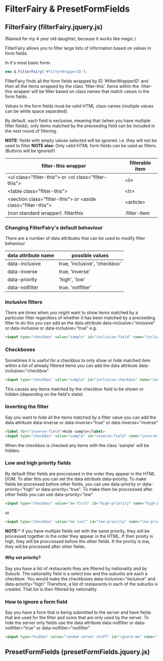 # FilterFairy & PresetFormFields

## FilterFairy (filterFairy.jquery.js)

(Named for my 4 year old daughter, because it works like magic.)

FilterFairy allows you to filter large lists of information based on values in form fields.

In it's most basic form:

``` javascript
new $.FilterFairy('#filterWrapperID');
```

FilterFairy finds all the form fields wrapped by ID '#filterWrapperID' and then all the items wrapped by the class 'filter-this'. Items within the .filter-this wrapper will be filter based on class names that match values in the form fields.

Values in the form fields must be valid HTML class names (multiple values can be white space separated).

By default, each field is exclusive, meaning that (when you have multiple filter fields), only items matched by the preceeding field can be included in the next round of filtering.

**NOTE:** fields with empty values selected will be ignored. i.e. they will not be used to filter
**NOTE also:** Only valid HTML form fields can be used as filters. (Buttons will be ignored!)


|  filter-this wrapper | filterable item |
| -------------------- | --------------- |
| &lt;ul class="filter-this"&gt; or &lt;ol class="filter-this"&gt; | &lt;li&gt; |
| &lt;table class="filter-this"&gt; | &lt;tr&gt; |
| &lt;section class="filter-this"&gt; or &lt;aside class="filter-this"&gt; | &lt;article&gt; |
| (non standard wrapper) .filterthis | .filter-item |



### Changing FilterFairy's default behaviour

There are a number of data attributes that can be used to modify filter behaviour

| data attribute name | possible values |
| ------------------- | --------------- |
| data-inclusive | true, 'inclusive', 'checkbox' |
| data-inverse | true, 'inverse' |
| data-priority | 'high', 'low' |
| data-notfilter | true, 'notfilter' |

### Inclusive filters

There are times when you might want to show items matched by a particular filter regardless of whether it has been matched by a preceeding filter to do this you can add an the data attribute data-inclusive="inclusive" or data-inclusive or data-inclusive="true" e.g.

``` html
<input type="checkbox" value="sample" id="inclusive-field" name="inclusive-field" data-inlcusive="true" />
```

### Checkboxes

Sometimes it is useful for a checkbox to only show or hide matched item within a list of already filtered items you can add the data attribute data-inclusive="checkbox"

``` html
<input type="checkbox" value="sample" id="inclusive-checkbox" name="inclusive-checkbox" data-inlcusive="checkbox" />
```
This causes any items matched by the checkbox field to be shown or hidden (depending on the field's state).

### Inverting the filter

Say you want to hide all the items matched by a filter value you can add the data attribute data-inverse or data-inverse="true" or data-inverse="inverse"
``` html
<label for="inverse-field">Hide sample</label>
<input type="checkbox" value="sample" id="inverse-field" name="inverse-field" data-inverse="inverse" />
```
When the checkbox is checked any items with the class 'sample' will be hidden.

### Low and high priority fields

By default filter fields are proccessed in the order they appear in the HTML DOM. To alter this you can set the data attribute data-priority. To make fields be processed before other fields, you can use data-priority or data-priority="high" or data-priority="true". To make them be proccessed after other fields you can use data-priority="low"

``` html
<input type="checkbox" value="me-first" id="high-priority" name="high-priority" data-priority="high" />
```
or
``` html
<input type="checkbox" value="me-last" id="low-priority" name="low-priority" data-priority="low" />
```

**NOTE:*** if you have multiple fields set with the same priority, they will be processed together in the order they appear in the HTML. If their prioity is high, they will be proccessed before the other fields. If the prority is low, they will be processed after other fields.

#### Why set priority?

Say you have a list of restaurants they are filtered by nationality and by Suburb. The nationality field is a select box and the suburbs are each a checkbox. You would make the checkboxes data-inclusive="incluisve" and data-priority="high" Therefore, a list of restaurants in each of the suburbs is created. That list is then filtered by nationality.

### How to ignore a form field

Say you have a form that is being submitted to the server and have fields that are used for the filter and some that are only used by the server. To hide the server only fields use the data attribute data-notfilter or data-notfilter="true" or data-notfilter="notfilter"

``` html
<input type="hidden" value="random server stuff" id="ignore-me" name="ignore-me" data-notfilter="true" />
```

## PresetFormFields (presetFormFields.jquery.js)

###